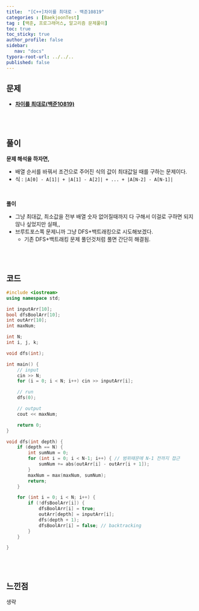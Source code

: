 ```yaml
---
title:  "[C++]차이를 최대로 - 백준10819"
categories : [BaekjoonTest]
tag : [백준, 프로그래머스, 알고리즘 문제풀이]
toc: true
toc_sticky: true
author_profile: false
sidebar:
   nav: "docs"
typora-root-url: ../../..
published: false
---
```




## 문제

* **[차이를 최대로(백준10819)](https://www.acmicpc.net/problem/10819)**

<br><br>

## 풀이

**문제 해석을 하자면,**

* 배열 순서를 바꿔서 조건으로 주어진 식의 값이 최대값일 때를 구하는 문제이다.
* 식 : `|A[0] - A[1]| + |A[1] - A[2]| + ... + |A[N-2] - A[N-1]|`

<br>

**풀이**

- 그냥 최대값, 최소값을 전부 배열 숫자 없어질때까지 다 구해서 이걸로 구하면 되지않나 싶었지만 실패,,
- 브루트포스쪽 문제니까 그냥 DFS+백트래킹으로 시도해보겠다.
  - 기존 DFS+백트래킹 문제 풀던것처럼 풀면 간단히 해결됨.


<br><br>

## 코드

```c++
#include <iostream>
using namespace std;

int inputArr[10];
bool dfsBoolArr[10];
int outArr[10];
int maxNum;

int N;
int i, j, k;

void dfs(int);

int main() {
	// input
	cin >> N;
	for (i = 0; i < N; i++) cin >> inputArr[i];

	// run
	dfs(0);

	// output
	cout << maxNum;

	return 0;
}

void dfs(int depth) {
	if (depth == N) {
		int sumNum = 0;
		for (int i = 0; i < N-1; i++) { // 범위때문에 N-1 전까지 접근
			sumNum += abs(outArr[i] - outArr[i + 1]);
		}
		maxNum = max(maxNum, sumNum);
		return;
	}

	for (int i = 0; i < N; i++) {
		if (!dfsBoolArr[i]) {
			dfsBoolArr[i] = true;
			outArr[depth] = inputArr[i];
			dfs(depth + 1);
			dfsBoolArr[i] = false; // backtracking
		}
	}

}
```

<br><br>

## 느낀점

생략
